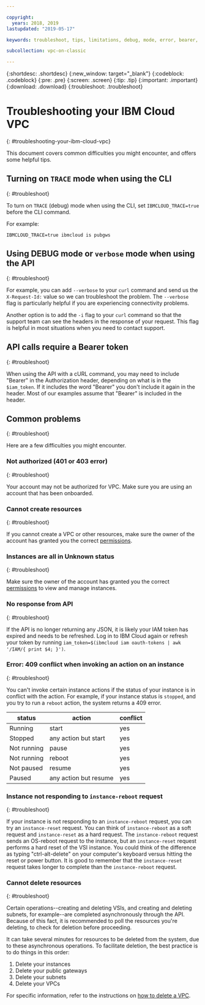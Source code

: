 ```yaml
---

copyright:
  years: 2018, 2019
lastupdated: "2019-05-17"

keywords: troubleshoot, tips, limitations, debug, mode, error, bearer, token, API, CLI, endpoint, problem, reboot, 409, status, instance, reset, asynchronous

subcollection: vpc-on-classic

---
```


{:shortdesc: .shortdesc}
{:new_window: target="_blank"}
{:codeblock: .codeblock}
{:pre: .pre}
{:screen: .screen}
{:tip: .tip}
{:important: .important}
{:download: .download}
{:troubleshoot: .troubleshoot}

# Troubleshooting your IBM Cloud VPC
{: #troubleshooting-your-ibm-cloud-vpc}

This document covers common difficulties you might encounter, and offers some helpful tips.

## Turning on `TRACE` mode when using the CLI
{: #troubleshoot}

To turn on `TRACE` (debug) mode when using the CLI, set `IBMCLOUD_TRACE=true` before the CLI command.

For example:

 ```
IBMCLOUD_TRACE=true ibmcloud is pubgws
```

## Using DEBUG mode or `verbose` mode when using the API
{: #troubleshoot}

For example, you can add `--verbose` to your `curl` command and send us the `X-Request-Id:` value so we can troubleshoot the problem. The `--verbose` flag is particularly helpful if you are experiencing connectivity problems.

Another option is to add the `-i` flag to your `curl` command so that the support team can see the headers in the response of your request. This flag is helpful in most situations when you need to contact support.

## API calls require a Bearer token
{: #troubleshoot}

When using the API with a cURL command, you may need to include "Bearer" in the Authorization header, depending on what is in the `$iam_token`. If it includes the word "Bearer" you don't include it again in the header. Most of our examples assume that "Bearer" is included in the header.

## Common problems
{: #troubleshoot}

Here are a few difficulties you might encounter.

### Not authorized (401 or 403 error)
{: #troubleshoot}

Your account may not be authorized for VPC. Make sure you are using an account that has been onboarded.

### Cannot create resources
{: #troubleshoot}

If you cannot create a VPC or other resources, make sure the owner of the account has granted you the correct [permissions](/docs/vpc-on-classic?topic=vpc-on-classic-managing-user-permissions-for-vpc-resources).

### Instances are all in Unknown status
{: #troubleshoot}

Make sure the owner of the account has granted you the correct [permissions](/docs/vpc-on-classic?topic=vpc-on-classic-managing-user-permissions-for-vpc-resources) to view and manage instances.

### No response from API
{: #troubleshoot}

If the API is no longer returning any JSON, it is likely your IAM token has expired and needs to be refreshed. Log in to IBM Cloud again or refresh your token by running `iam_token=$(ibmcloud iam oauth-tokens | awk '/IAM/{ print $4; }')`.

### Error: 409 conflict when invoking an action on an instance
{: #troubleshoot}

You can't invoke certain instance actions if the status of your instance is in conflict with the action. For example, if your instance status is `stopped`, and you try to run a `reboot` action, the system returns a 409 error.

| status      | action     | conflict |
| ----------- | ---------- | -------- |
| Running     | start      | yes      |
| Stopped     | any action but start  | yes      |
| Not running | pause      | yes      |
| Not running | reboot     | yes      |
| Not paused  | resume     | yes      |
| Paused      | any action but resume | yes      |


### Instance not responding to `instance-reboot` request
{: #troubleshoot}

If your instance is not responding to an `instance-reboot` request, you can try an `instance-reset` request. You can think of `instance-reboot` as a soft request and `instance-reset` as a hard request. The `instance-reboot` request sends an OS-reboot request to the instance, but an `instance-reset` request performs a hard reset of the VSI instance. You could think of the difference as typing "ctrl-alt-delete" on your computer's keyboard versus hitting the reset or power button. It is good to remember that the `instance-reset` request takes longer to complete than the `instance-reboot` request.

### Cannot delete resources
{: #troubleshoot}

Certain operations--creating and deleting VSIs, and creating and deleting subnets, for example--are completed asynchronously through the API. Because of this fact, it is recommended to poll the resources you're deleting, to check for deletion before proceeding.

It can take several minutes for resources to be deleted from the system, due to these asynchronous operations. To facilitate deletion, the best practice is to do things in this order:

1. Delete your instances
2. Delete your public gateways
3. Delete your subnets
4. Delete your VPCs

For specific information, refer to the instructions on [how to delete a VPC](/docs/vpc-on-classic?topic=vpc-on-classic-deleting).
